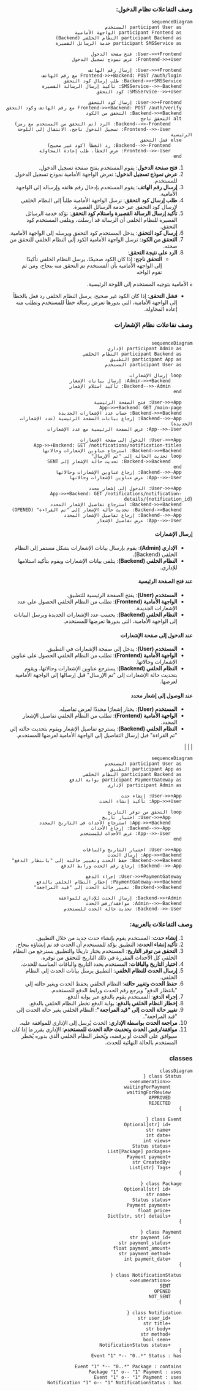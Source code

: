 
<dev dir="rtl">

### وصف التفاعلات نظام الدخول:


```mermaid
sequenceDiagram
    participant User as المستخدم
    participant Frontend as الواجهة الأمامية
    participant Backend as النظام الخلفي (Backend) 
    participant SMSService as خدمة الرسائل القصيرة

    User->>+Frontend: فتح صفحة الدخول
    Frontend->>+User: عرض نموذج تسجيل الدخول

    User->>+Frontend: إرسال رقم الهاتف
    Frontend->>+Backend: POST /auth/login مع رقم الهاتف
    Backend->>+SMSService: طلب إرسال كود التحقق
    SMSService-->>-Backend: تأكيد إرسال الرسالة القصيرة
    SMSService-->>+User: كود التحقق

    User->>+Frontend: إرسال كود التحقق
    Frontend->>+Backend: POST /auth/verify مع رقم الهاتف وكود التحقق
    Backend->>+Backend: التحقق من الكود
    alt التحقق ناجح
        Backend-->>-Frontend: الرد (تم التحقق من المستخدم مع رمز)
        Frontend-->>-User: تسجيل الدخول ناجح، الانتقال إلى اللوحة الرئيسية
    else فشل التحقق
        Backend-->>-Frontend: رد الخطأ (كود غير صحيح)
        Frontend-->>-User: عرض الخطأ، طلب إعادة المحاولة
    end
```

1. **فتح صفحة الدخول**: يقوم المستخدم بفتح صفحة تسجيل الدخول.
2. **عرض نموذج تسجيل الدخول**: تعرض الواجهة الأمامية نموذج تسجيل الدخول للمستخدم.
3. **إرسال رقم الهاتف**: يقوم المستخدم بإدخال رقم هاتفه وإرساله إلى الواجهة الأمامية.
4. **طلب إرسال كود التحقق**: ترسل الواجهة الأمامية طلباً إلى النظام الخلفي لإرسال كود التحقق عبر خدمة الرسائل القصيرة.
5. **تأكيد إرسال الرسالة القصيرة واستلام كود التحقق**: تؤكد خدمة الرسائل القصيرة للنظام الخلفي أن الرسالة قد أُرسلت، ويتلقى المستخدم كود التحقق.
6. **إرسال كود التحقق**: يدخل المستخدم كود التحقق ويرسله إلى الواجهة الأمامية.
7. **التحقق من الكود**: ترسل الواجهة الأمامية الكود إلى النظام الخلفي للتحقق من صحته.
8. **الرد على نتيجة التحقق**:
   - **التحقق ناجح**: إذا كان الكود صحيحًا، يرسل النظام الخلفي تأكيدًا إلى الواجهة الأمامية بأن المستخدم تم التحقق منه بنجاح، ومن ثم تقوم الواجه

ة الأمامية بتوجيه المستخدم إلى اللوحة الرئيسية.
   - **فشل التحقق**: إذا كان الكود غير صحيح، يرسل النظام الخلفي رد فعل بالخطأ إلى الواجهة الأمامية، التي بدورها تعرض رسالة خطأ للمستخدم وتطلب منه إعادة المحاولة.




### وصف تفاعلات نظام الإشعارات

```mermaid

sequenceDiagram
    participant Admin as الإداري
    participant Backend as النظام الخلفي
    participant App as التطبيق
    participant User as المستخدم

    loop إرسال الإشعارات
        Admin->>+Backend: إرسال بيانات الإشعار
        Backend-->>-Admin: تأكيد استلام الإشعار
    end

    User->>+App: فتح الصفحة الرئيسية
    App->>+Backend: GET /main-page
    Backend->>+Backend: حساب عدد الإشعارات الجديدة
    Backend-->>-App: إرجاع بيانات الصفحة الرئيسية (عدد الإشعارات الجديدة)
    App-->>-User: عرض الصفحة الرئيسية مع عدد الإشعارات

    User->>+App: الدخول إلى صفحة الإشعارات
    App->>+Backend: GET /notifications/notification-titles
    Backend->>+Backend: استرجاع عناوين الإشعارات وحالاتها
    loop تحديث الحالة إلى "تم الإرسال"
        Backend->>Backend: تحديث حالة الإشعار إلى SENT
    end
    Backend-->>-App: إرجاع عناوين الإشعارات وحالاتها
    App-->>-User: عرض عناوين الإشعارات وحالاتها

    User->>+App: الدخول إلى إشعار محدد
    App->>+Backend: GET /notifications/notification-details/{notification_id}
    Backend->>+Backend: استرجاع تفاصيل الإشعار المحدد
    Backend->>Backend: تحديث حالة الإشعار إلى "تم القراءة" (OPENED)
    Backend-->>-App: إرجاع تفاصيل الإشعار المحدد
    App-->>-User: عرض تفاصيل الإشعار

```

#### إرسال الإشعارات
- **الإداري (Admin)**: يقوم بإرسال بيانات الإشعارات بشكل مستمر إلى النظام الخلفي (Backend).
- **النظام الخلفي (Backend)**: يتلقى بيانات الإشعارات ويقوم بتأكيد استلامها للإداري.

#### عند فتح الصفحة الرئيسية
- **المستخدم (User)**: يفتح الصفحة الرئيسية للتطبيق.
- **الواجهة الأمامية (Frontend)**: تطلب من النظام الخلفي الحصول على عدد الإشعارات الجديدة.
- **النظام الخلفي (Backend)**: يحسب عدد الإشعارات الجديدة ويرسل البيانات إلى الواجهة الأمامية، التي بدورها تعرضها للمستخدم.

#### عند الدخول إلى صفحة الإشعارات
- **المستخدم (User)**: يدخل إلى صفحة الإشعارات في التطبيق.
- **الواجهة الأمامية (Frontend)**: تطلب من النظام الخلفي الحصول على عناوين الإشعارات وحالاتها.
- **النظام الخلفي (Backend)**: يسترجع عناوين الإشعارات وحالاتها، ويقوم بتحديث حالة الإشعارات إلى "تم الإرسال" قبل إرسالها إلى الواجهة الأمامية لعرضها.

#### عند الوصول إلى إشعار محدد
- **المستخدم (User)**: يختار إشعارًا محددًا لعرض تفاصيله.
- **الواجهة الأمامية (Frontend)**: تطلب من النظام الخلفي تفاصيل الإشعار المحدد.
- **النظام الخلفي (Backend)**: يسترجع تفاصيل الإشعار ويقوم بتحديث حالته إلى "تم القراءة" قبل إرسال التفاصيل إلى الواجهة الأمامية لعرضها للمستخدم.

|
|
|




```mermaid
sequenceDiagram
    participant User as المستخدم
    participant App as التطبيق
    participant Backend as النظام الخلفي
    participant PaymentGateway as بوابة الدفع
    participant Admin as الإداري

    User->>+App: إنشاء حدث
    App->>+User: تأكيد إنشاء الحدث

    loop التحقق من توفر التاريخ
        User->>+App: اختيار تاريخ
        App->>+Backend: استرجاع الأحداث في التاريخ المحدد
        Backend-->>-App: إرجاع الأحداث
        App-->>-User: عرض الأحداث للمستخدم
    end

    User->>+App: اختيار التاريخ والباقات
    App->>+Backend: إرسال الحدث
    Backend->>+Backend: حفظ الحدث وتغيير حالته إلى "بانتظار الدفع"
    Backend-->>-App: إرجاع رقم الحدث ورابط الدفع

    User->>+PaymentGateway: إجراء الدفع
    PaymentGateway->>+Backend: إخطار النظام الخلفي بالدفع
    Backend->>Backend: تغيير حالة الحدث إلى "قيد المراجعة"

    Backend->>+Admin: إرسال الحدث للإداري للموافقة
    Admin-->>-Backend: موافقة/رفض الحدث
    Backend-->>-User: تحديث حالة الحدث للمستخدم
```

### وصف التفاعلات بالعربية:
1. **إنشاء حدث**: المستخدم يقوم بإنشاء حدث جديد من خلال التطبيق.
2. **تأكيد إنشاء الحدث**: التطبيق يؤكد للمستخدم أن الحدث قد تم إنشاؤه بنجاح.
3. **التحقق من توفر التاريخ**: المستخدم يختار تاريخًا والتطبيق يسترجع من النظام الخلفي كل الأحداث المقررة في ذلك التاريخ للتحقق من توفره.
4. **اختيار التاريخ والباقات**: المستخدم يحدد التاريخ والباقات المناسبة للحدث.
5. **إرسال الحدث للنظام الخلفي**: التطبيق يرسل بيانات الحدث إلى النظام الخلفي.
6. **حفظ الحدث وتغيير حالته**: النظام الخلفي يحفظ الحدث ويغير حالته إلى "بانتظار الدفع" ويرجع رقم الحدث ورابط الدفع للمستخدم.
7. **إجراء الدفع**: المستخدم يقوم بالدفع عبر بوابة الدفع.
8. **إخطار النظام الخلفي بالدفع**: بوابة الدفع تخطر النظام الخلفي بالدفع.
9. **تغيير حالة الحدث إلى "قيد المراجعة"**: النظام الخلفي يغير حالة الحدث إلى "قيد المراجعة".
10. **مراجعة الحدث بواسطة الإداري**: الحدث يُرسل إلى الإداري للموافقة عليه.
11. **موافقة/رفض الحدث وتحديث حالة الحدث للمستخدم**: الإداري يقرر ما إذا كان سيوافق على الحدث أو يرفضه، ويُخطر النظام الخلفي الذي بدوره يُخطر المستخدم بالحالة النهائية للحدث.


### classes 
```mermaid
classDiagram
    class Status {
        <<enumeration>>
        waitingForPayment
        waitingForReview
        APPROVED
        REJECTED
    }

    class Event {
        +Optional[str] id
        +str name
        +int date
        +int views
        +Status status
        +List[Package] packages
        +Payment payment
        +str CreatedBy
        +List[str] Tags
    }

    class Package {
        +Optional[str] id
        +str name
        +Status status
        +Payment payment
        +float price
        +Dict[str, str] details
    }

    class Payment {
        +str payment_id
        +str payment_status
        +float payment_amount
        +str payment_method
        +int payment_date
    }

    class NotificationStatus {
        <<enumeration>>
        SENT
        OPENED
        NOT_SENT
    }

    class Notification {
        +str user_id
        +str title
        +str body
        +str method
        +bool seen
        +NotificationStatus status
    }
    Event "1" *-- "0..*" Status : has

    Event "1" *-- "0..*" Package : contains
    Package "1" o-- "1" Payment : uses
    Event "1" o-- "1" Payment : uses
    Notification "1" o-- "1" NotificationStatus : has
```

